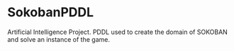 # SokobanPDDL
Artificial Intelligence Project. PDDL used to create the domain of SOKOBAN and solve an instance of the game.
